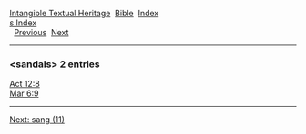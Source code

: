 [Intangible Textual Heritage](../../index)  [Bible](../index) 
[Index](index)   
[s Index](_s_)  
  [Previous](c09771)  [Next](c09773) 

------------------------------------------------------------------------

### &lt;sandals&gt; 2 entries

[Act 12:8](../kjv/act012.htm#008)  
[Mar 6:9](../kjv/mar006.htm#009)  

------------------------------------------------------------------------

[Next: sang (11)](c09773)
